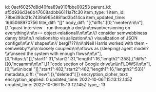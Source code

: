 id: 0aef60257d8d40fea89a910fbbe00253
parent_id: af5d936d3e6b47608adbb66111a7fc30
item_type: 1
item_id: 78be393d21c7439a9654881ad3b414ca
item_updated_time: 1665068970756
title_diff: "[]"
body_diff: "[{\"diffs\":[[0,\"menter\\\n\\\n\"],[1,\"quasi-interview - run through a doc\\\n\\\nwantversioning on everything\\\n\\\n== object-relational\\\n\\\n\\\n/// consider semwebbiness danny bits\\\n// relationship visualization\\\n// visualization of JSON configs\\\n\\\n// shapes\\\n// bergi???\\\n\\\nNeil Harris worked with them - semwebby?\\\n\\\nloosely coupled\\\n\\\nflows as (sleeping) agent model?\\\n\\\nseed the system with enough flows\\\n\\\n\"],[0,\"https://\"]],\"start1\":31,\"start2\":31,\"length1\":16,\"length2\":358},{\"diffs\":[[0,\"ncaamm\\\n\\\n\"],[1,\"code section of Google drive\\\n\\\nFLOWS\\\n\\\n\"],[0,\"\\\n\\\nlocal \"]],\"start1\":482,\"start2\":482,\"length1\":16,\"length2\":53}]"
metadata_diff: {"new":{},"deleted":[]}
encryption_cipher_text: 
encryption_applied: 0
updated_time: 2022-10-06T15:13:12.145Z
created_time: 2022-10-06T15:13:12.145Z
type_: 13